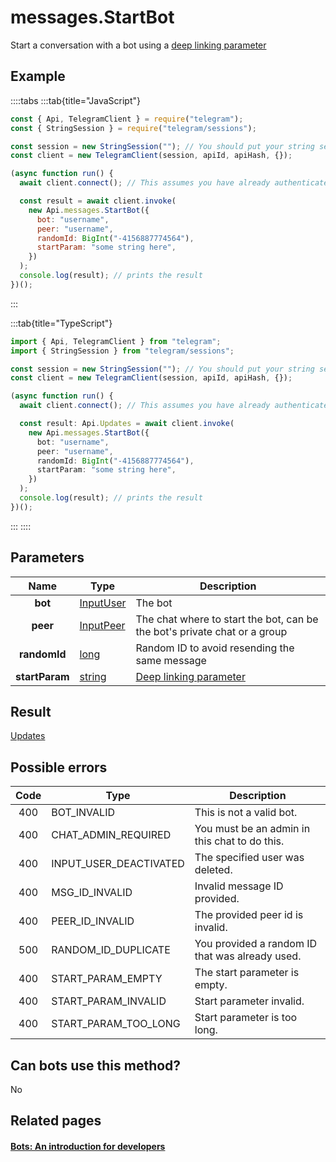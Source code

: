 # messages.StartBot

Start a conversation with a bot using a [deep linking parameter](https://core.telegram.org/bots#deep-linking)

## Example

::::tabs
:::tab{title="JavaScript"}

```js
const { Api, TelegramClient } = require("telegram");
const { StringSession } = require("telegram/sessions");

const session = new StringSession(""); // You should put your string session here
const client = new TelegramClient(session, apiId, apiHash, {});

(async function run() {
  await client.connect(); // This assumes you have already authenticated with .start()

  const result = await client.invoke(
    new Api.messages.StartBot({
      bot: "username",
      peer: "username",
      randomId: BigInt("-4156887774564"),
      startParam: "some string here",
    })
  );
  console.log(result); // prints the result
})();
```

:::

:::tab{title="TypeScript"}

```ts
import { Api, TelegramClient } from "telegram";
import { StringSession } from "telegram/sessions";

const session = new StringSession(""); // You should put your string session here
const client = new TelegramClient(session, apiId, apiHash, {});

(async function run() {
  await client.connect(); // This assumes you have already authenticated with .start()

  const result: Api.Updates = await client.invoke(
    new Api.messages.StartBot({
      bot: "username",
      peer: "username",
      randomId: BigInt("-4156887774564"),
      startParam: "some string here",
    })
  );
  console.log(result); // prints the result
})();
```

:::
::::

## Parameters

|      Name      | Type                                                  | Description                                                               |
| :------------: | ----------------------------------------------------- | ------------------------------------------------------------------------- |
|    **bot**     | [InputUser](https://core.telegram.org/type/InputUser) | The bot                                                                   |
|    **peer**    | [InputPeer](https://core.telegram.org/type/InputPeer) | The chat where to start the bot, can be the bot's private chat or a group |
|  **randomId**  | [long](https://core.telegram.org/type/long)           | Random ID to avoid resending the same message                             |
| **startParam** | [string](https://core.telegram.org/type/string)       | [Deep linking parameter](https://core.telegram.org/bots#deep-linking)     |

## Result

[Updates](https://core.telegram.org/type/Updates)

## Possible errors

| Code | Type                   | Description                                     |
| :--: | ---------------------- | ----------------------------------------------- |
| 400  | BOT_INVALID            | This is not a valid bot.                        |
| 400  | CHAT_ADMIN_REQUIRED    | You must be an admin in this chat to do this.   |
| 400  | INPUT_USER_DEACTIVATED | The specified user was deleted.                 |
| 400  | MSG_ID_INVALID         | Invalid message ID provided.                    |
| 400  | PEER_ID_INVALID        | The provided peer id is invalid.                |
| 500  | RANDOM_ID_DUPLICATE    | You provided a random ID that was already used. |
| 400  | START_PARAM_EMPTY      | The start parameter is empty.                   |
| 400  | START_PARAM_INVALID    | Start parameter invalid.                        |
| 400  | START_PARAM_TOO_LONG   | Start parameter is too long.                    |

## Can bots use this method?

No

## Related pages

#### [Bots: An introduction for developers](https://core.telegram.org/bots)
